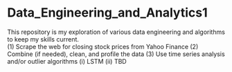 # Data_Engineering_and_Analytics1
This repository is my exploration of various data engineering and algorithms to keep my skills current.  
     (1) Scrape the web for closing stock prices from Yahoo Finance
     (2) Combine (if needed), clean, and profile the data
     (3) Use time series analysis and/or outlier algorithms
         (i) LSTM 
         (ii) TBD
